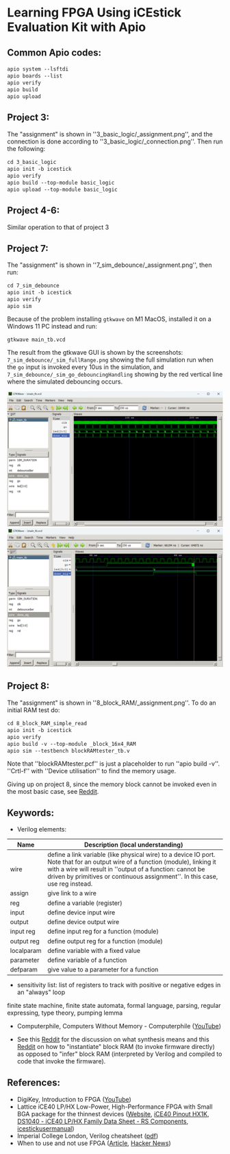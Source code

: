 # Learning FPGA Using iCEstick Evaluation Kit with Apio
## Common Apio codes:

    apio system --lsftdi
    apio boards --list
    apio verify
    apio build
    apio upload

## Project 3:
The "assignment" is shown in ''3_basic_logic/_assignment.png'', and the connection is done according to ''3_basic_logic/_connection.png''. Then run the following:

    cd 3_basic_logic
    apio init -b icestick
    apio verify  
    apio build --top-module basic_logic
    apio upload --top-module basic_logic

## Project 4-6:
Similar operation to that of project 3

## Project 7:
The "assignment" is shown in ''7_sim_debounce/_assignment.png'', then run:

    cd 7_sim_debounce
    apio init -b icestick
    apio verify  
    apio sim

Because of the problem installing `gtkwave` on M1 MacOS, installed it on a Windows 11 PC instead and run:

    gtkwave main_tb.vcd

The result from the gtkwave GUI is shown by the screenshots: `7_sim_debounce/_sim_fullRange.png` showing the full simulation run when the `go` input is invoked every 10us in the simulation, and `7_sim_debounce/_sim_go_debouncingHandling` showing by the red vertical line where the simulated debouncing occurs.

<img src="https://github.com/SphericalCowww/Elec_FPGA_iCEstick_practice/blob/main/7_sim_debounce/_sim_fullRange.png">

<img src="https://github.com/SphericalCowww/Elec_FPGA_iCEstick_practice/blob/main/7_sim_debounce/_sim_go_debouncingHandling.png">

## Project 8:
The "assignment" is shown in ''8_block_RAM/_assignment.png''. To do an initial RAM test do:

    cd 8_block_RAM_simple_read
    apio init -b icestick
    apio verify 
    apio build -v --top-module _block_16x4_RAM
    apio sim --testbench blockRAMtester_tb.v

Note that ''blockRAMtester.pcf'' is just a placeholder to run ''apio build -v''. ''Crtl-f'' with ''Device utilisation'' to find the memory usage.

Giving up on project 8, since the memory block cannot be invoked even in the most basic case, see <a href="https://www.reddit.com/r/FPGA/comments/1evg8ix/problem_invoking_block_ram/">Reddit</a>. 

## Keywords:
- Verilog elements:

| Name | Description (local understanding) |
| - | - |
| wire | define a link variable (like physical wire) to a device IO port. Note that for an output wire of a function (module), linking it with a wire will result in ''output of a function: cannot be driven by primitives or continuous assignment''. In this case, use reg instead. |
| assign | give link  to a wire |
| reg | define a variable (register) |
| input | define device input wire |
| output | define device output wire |
| input reg | define input reg for a function (module) |
| output reg | define output reg for a function (module) |
| localparam | define variable with a fixed value |
| parameter | define variable of a function |
| defparam | give value to a parameter for a function |

- sensitivity list: list of registers to track with positive or negative edges in an "always" loop

finite state machine, finite state automata, formal language, parsing, regular expressing, type theory, pumping lemma
- Computerphile, Computers Without Memory - Computerphile (<a href="https://www.youtube.com/watch?v=vhiiia1_hC4">YouTube</a>)

- See this <a href="https://www.reddit.com/r/FPGA/comments/13umtpy/difference_bw_synthesis_and_implementation/">Reddit</a> for the discussion on what synthesis means and this <a href="https://www.reddit.com/r/yosys/comments/fyxubo/synthesizing_ice40_512x8_block_ram/">Reddit</a> on how to "instantiate" block RAM (to invoke firmware directly) as opposed to "infer" block RAM (interpreted by Verilog and compiled to code that invoke the firmware).

## References:
- DigiKey, Introduction to FPGA (<a href="https://www.youtube.com/watch?v=lLg1AgA2Xoo&list=PLEBQazB0HUyT1WmMONxRZn9NmQ_9CIKhb">YouTube</a>)
- Lattice iCE40 LP/HX Low-Power, High-Performance FPGA with Small BGA package for the thinnest devices (<a href="https://www.latticesemi.com/iCE40">Website</a>, <a href="https://www.latticesemi.com/view_document?document_id=49383">iCE40 Pinout HX1K</a>, <a href="https://docs.rs-online.com/056e/0900766b814f658c.pdf">DS1040 - iCE40 LP/HX Family Data Sheet - RS Components</a>, <a href="https://www.latticesemi.com/~/media/LatticeSemi/Documents/UserManuals/EI/icestickusermanual.pdf">icestickusermanual</a>)
- Imperial College London, Verilog cheatsheet (<a href="http://www.ee.ic.ac.uk/pcheung/teaching/ee2_digital/Verilog%20Quick%20Reference%20Card%20v2_0.pdf">pdf</a>)
- When to use and not use FPGA (<a href="https://www.eejournal.com/article/11-reasons-you-should-not-use-an-fpga-for-a-design-and-four-reasons-you-should/">Article</a>, <a href="https://news.ycombinator.com/item?id=15391163">Hacker News</a>)
